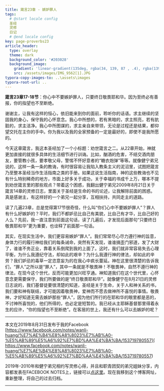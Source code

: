 ```yaml
---
title: 箴言23章 - 嫉妒罪人
tags: 
  # @start locale config
  圣经
  灵修
  日记
  # @end locale config
key: page-proverbs23
article_header:
  type: overlay
  theme: dark
  background_color: '#203028'
  background_image:
    gradient: 'linear-gradient(135deg, rgba(34, 139, 87 , .4), rgba(139, 34, 139, .4))'
    src: /assets/images/IMG_9562[1].JPG
typora-copy-images-to: ..\assets\images
typora-root-url: ..
---
```


**箴言23章17-18节**：你心中不要嫉妒罪人，只要终日敬畏耶和华。因为至终必有善报，你的指望也不至断绝。

<!--more-->

谢谢主，让我有这样的恒心，依旧能来到你的面前，聆听你的话语。求主继续的坚固我的身心，保守我的心怀意念。我心中所想的，若有黑暗的，求主照亮，若有肮脏的，求主洁净。我心中所图谋的，求主亲自来带领，无论是过程还是结果，都仰望交托在主你的手中。你为我以及我的全家预备的一定是最好的，即使不是我所愿的。

今天这章箴言，我这本圣经加了一个小标题：劝世箴言之二。从22章开始，神就更加直接的就很多具体的生活细节进行训诲。比如，酗酒的危害，不结交酒肉朋友，要管教小孩，要孝敬父母，警惕不怀好意者的“糖衣炮弹”等等。就像健宁弟兄说的，这样一条一条的教诲，有时很容易让我陷入教条主义的泥沼里，试图把箴言乃至整本圣经当作生活指南之类的手册。如果这说生活指南，神的这些教诲也不见有什么特别稀奇的地方，市面上好多关于成功，关于幸福的书成千上万，哪本不提到劝世箴言里的那些观点？带着这个困惑，我翻出健宁弟兄2009年8月21日关于箴言14章的灵修日志，里面关于圣经是生命的书的论述，让我解除前面的困惑。真是感谢主，有这样好的一个弟兄一起分享，互相扶持，共同走主的道路。

读了几遍23章，总是觉得第17节很奇怪，什么叫“你们心中不要嫉妒罪人”？罪人有什么好嫉妒的？平时，我们不都妒忌比自己有美貌，比自己有才华，比自己好的人么？先前，我一直注意到前面这句话，读了几遍后，才发现后面那句“只要终日敬畏耶和华”更为重要，也诠释了前面那一句话。

其实，在现实生活中，我们更容易嫉妒“罪人”。我们常常尽心尽力遵行神的旨意，身体力行的履行神给我们的每条诫命，突然有天发现，谁谁搞歪门邪道，发了大财了，谁谁不务正业，靠着关系倒爬到我的上面了。这时，我们就非常容易失去心理平衡，为什么我遵纪守法，却如此的艰辛？为什么我遵行神的律法，却如此的辛劳？我们妒忌的毒草一定恣意妄为的在我心中疯长蔓延。神在这里很清楚的告诉我们，“罪人”之所以是“罪人”，其中一条就是不敬畏神！不敬畏神，自然不遵行神的律法，在现今这个世代，反而可能更加兴旺亨通。神知道我们在这个世代里，心怀意念更需要保守，我们所要做的是“终日敬畏耶和华”。就像健宁在8月21日的灵修日志说的，我们基督徒要很清楚的知道，圣经是关于生命，关于人和神关系的书，我们要和神有联结，才可能因着敬畏神，爱神而不愿去做神所不喜悦的事情。敬畏神，才好知道无需去嫉妒那些“罪人”，因为他们所行的在耶和华的眼里都是恶的，不讨神所喜悦的，他们所得的，也必定是短暂的。我已经从主耶稣基督那里得着永生的应许，“你的指望也不至断绝”。在客居的世上，我还有什么可以去嫉妒的呢？

---

本文在2019年8月31日发布于我的Facebook [https://www.facebook.com/notes/wanli-huang/%E7%AE%B4%E8%A8%8023%E7%AB%A0-%E5%AB%89%E5%A6%92%E7%BD%AA%E4%BA%BA/153719780557]( https://www.facebook.com/notes/wanli-huang/%E7%AE%B4%E8%A8%8023%E7%AB%A0-%E5%AB%89%E5%A6%92%E7%BD%AA%E4%BA%BA/153719780557)

2019年-2010年和健宁弟兄相约写灵修心得，并且和职青团契的弟兄姐妹分享，内容都发表在FACEBOOK NOTES上，链接可以[点这里](https://www.facebook.com/wanli.huang/notes)。现在我移到这个博客网址，重新整理，将自己的过去归档。

---

